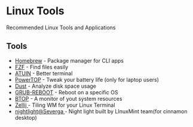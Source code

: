 
<!---(https://readme.so/editor) --->
# Linux Tools

Recommended Linux Tools and Applications


## Tools

 - [Homebrew](https://brew.sh/) - Package manager for CLI apps
 - [FZF](https://github.com/junegunn/fzf) - Find files easily
 - [ATUIN](https://github.com/atuinsh/atuin) - Better terminal 
 - [PowerTOP](https://github.com/fenrus75/powertop) - Tweak your battery life (only for laptop users)
 - [Dust](https://github.com/bootandy/dust) - Analyze disk space usage
 - [GRUB-REBOOT](https://github.com/mendhak/grub-reboot-picker) - Reboot on a specific OS
 - [BTOP](https://github.com/aristocratos/btop) - A monitor of yout system resources  
 - [Zellij ](https://github.com/zellij-org/zellij) - Tiling WM for your Linux Terminal
 - [nightlight@Severga ]([https://github.com/zellij-org/zellij](https://cinnamon-spices.linuxmint.com/applets/view/390)) - Night light built by LInuxMint team(for cinnamon desktop)
